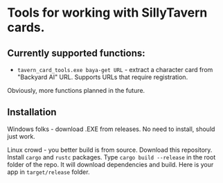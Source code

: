 # Tools for working with SillyTavern cards. 

## Currently supported functions:

* `tavern_card_tools.exe baya-get URL` - extract a character card from "Backyard AI" URL. Supports URLs that require registration. 

Obviously, more functions planned in the future. 

## Installation

Windows folks - download .EXE from releases. No need to install, should just work. 

Linux crowd - you better build is from source. Download this repository. Install `cargo` and `rustc` packages. 
Type `cargo build --release` in the root folder of the repo. It will download dependencies and build.  Here is your app in `target/release` folder. 